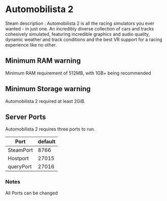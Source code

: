 # Automobilista 2

Steam description :  Automobilista 2 is all the racing simulators you ever wanted - in just one. An incredibly diverse collection of cars and tracks cohesively simulated, featuring incredible graphics and audio quality, dynamic weather and track conditions and the best VR support for a racing experience like no other.

## Minimum RAM warning

Minimum RAM requirement of 512MB, with 1GB+ being recommended

## Minimum Storage warning

Automobilista 2 required at least 2GiB.

## Server Ports

Automobilista 2 requires three ports to run.

| Port        | default |
|-------------|---------|
| SteamPort   | 8766   |
| Hostport    | 27015   |
| queryPort   | 27016   |


### Notes

All Ports can be changed
